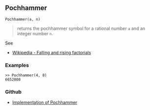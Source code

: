 ## Pochhammer

```
Pochhammer(a, n)
```

> returns the pochhammer symbol for a rational number `a` and an integer number `n`.

See
* [Wikipedia - Falling and rising factorials](https://en.wikipedia.org/wiki/Falling_and_rising_factorials)

### Examples

```
>> Pochhammer(4, 8)
6652800
```

### Github

* [Implementation of Pochhammer](https://github.com/axkr/symja_android_library/blob/master/symja_android_library/matheclipse-core/src/main/java/org/matheclipse/core/builtin/Arithmetic.java#L3306) 
